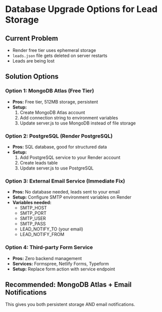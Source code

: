 # Database Upgrade Options for Lead Storage

## Current Problem
- Render free tier uses ephemeral storage
- `leads.json` file gets deleted on server restarts
- Leads are being lost

## Solution Options

### Option 1: MongoDB Atlas (Free Tier)
- **Pros:** Free tier, 512MB storage, persistent
- **Setup:** 
  1. Create MongoDB Atlas account
  2. Add connection string to environment variables
  3. Update server.js to use MongoDB instead of file storage

### Option 2: PostgreSQL (Render PostgreSQL)
- **Pros:** SQL database, good for structured data
- **Setup:**
  1. Add PostgreSQL service to your Render account
  2. Create leads table
  3. Update server.js to use PostgreSQL

### Option 3: External Email Service (Immediate Fix)
- **Pros:** No database needed, leads sent to your email
- **Setup:** Configure SMTP environment variables on Render
- **Variables needed:**
  - SMTP_HOST
  - SMTP_PORT  
  - SMTP_USER
  - SMTP_PASS
  - LEAD_NOTIFY_TO (your email)
  - LEAD_NOTIFY_FROM

### Option 4: Third-party Form Service
- **Pros:** Zero backend management
- **Services:** Formspree, Netlify Forms, Typeform
- **Setup:** Replace form action with service endpoint

## Recommended: MongoDB Atlas + Email Notifications
This gives you both persistent storage AND email notifications.